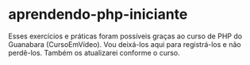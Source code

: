 # aprendendo-php-iniciante
Esses exercícios e práticas foram possíveis graças ao curso de PHP do Guanabara (CursoEmVídeo). Vou deixá-los aqui para registrá-los e não perdê-los. Também os atualizarei conforme o curso.
